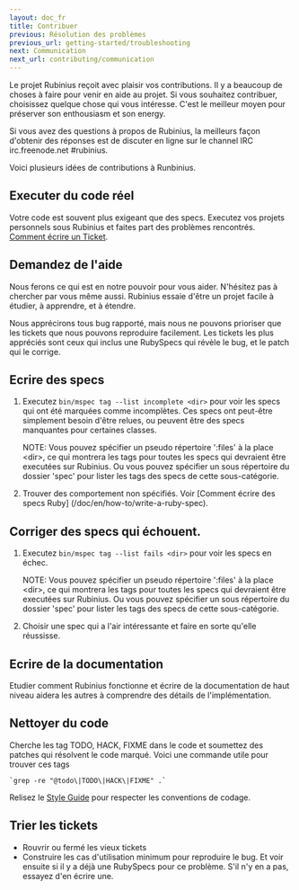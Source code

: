 ```yaml
---
layout: doc_fr
title: Contribuer
previous: Résolution des problèmes
previous_url: getting-started/troubleshooting
next: Communication
next_url: contributing/communication
---
```


Le projet Rubinius reçoit avec plaisir vos contributions. Il y a beaucoup de choses
à faire pour venir en aide au projet. Si vous souhaitez contribuer, 
choisissez quelque chose qui vous intéresse. C'est le meilleur moyen pour préserver
son enthousiasm et son energy.

Si vous avez des questions à propos de Rubinius, la meilleurs façon d'obtenir des
réponses est de discuter en ligne sur le channel IRC irc.freenode.net #rubinius.

Voici plusieurs idées de contributions à Runbinius.

## Executer du code réel

Votre code est souvent plus exigeant que des specs. Executez vos projets personnels
sous Rubinius et faites part des problèmes rencontrés. 
[Comment écrire un Ticket](/doc/en/how-to/write-a-ticket).

## Demandez de l'aide

Nous ferons ce qui est en notre pouvoir pour vous aider. N'hésitez pas à chercher 
par vous même aussi. Rubinius essaie d'être un projet facile à étudier, 
à apprendre, et à étendre.

Nous apprécirons tous bug rapporté, mais nous ne pouvons prioriser que les 
tickets que nous pouvons reproduire facilement. Les tickets les plus appréciés
sont ceux qui inclus une RubySpecs qui révèle le bug, et le patch qui le corrige.

## Ecrire des specs

  1. Executez `bin/mspec tag --list incomplete <dir>` pour voir les specs 
     qui ont été marquées comme incomplètes. Ces specs ont peut-être simplement
     besoin d'être relues, ou peuvent être des specs manquantes pour certaines classes.

     NOTE: Vous pouvez spécifier un pseudo répertoire ':files' à la place \<dir\>, ce qui
     montrera les tags pour toutes les specs qui devraient être executées sur Rubinius.
     Ou vous pouvez spécifier un sous répertoire du dossier 'spec' pour lister les tags 
     des specs de cette sous-catégorie.
     

  2. Trouver des comportement non spécifiés. Voir [Comment écrire des specs Ruby]
     (/doc/en/how-to/write-a-ruby-spec).

## Corriger des specs qui échouent.

  1. Executez `bin/mspec tag --list fails <dir>` pour voir les specs en échec.

	 NOTE: Vous pouvez spécifier un pseudo répertoire ':files' à la place \<dir\>, ce qui
     montrera les tags pour toutes les specs qui devraient être executées sur Rubinius.
     Ou vous pouvez spécifier un sous répertoire du dossier 'spec' pour lister les tags 
     des specs de cette sous-catégorie.
     
  2. Choisir une spec qui a l'air intéressante et faire en sorte qu'elle réussisse.


## Ecrire de la documentation

Etudier comment Rubinius fonctionne et écrire de la documentation de haut niveau
aidera les autres à comprendre des détails de l'implémentation.


## Nettoyer du code

Cherche les tag TODO, HACK, FIXME dans le code et soumettez des patches
qui résolvent le code marqué. Voici une commande utile pour trouver ces tags

    `grep -re "@todo\|TODO\|HACK\|FIXME" .`

Relisez le [Style Guide](/doc/en/contributing/style-guide/) pour respecter les
conventions de codage.


## Trier les tickets

  * Rouvrir ou fermé les vieux tickets
  * Construire les cas d'utilisation minimum pour reproduire le bug. Et voir ensuite
    si il y a déjà une RubySpecs pour ce problème. S'il n'y en a pas, essayez d'en
    écrire une.
  